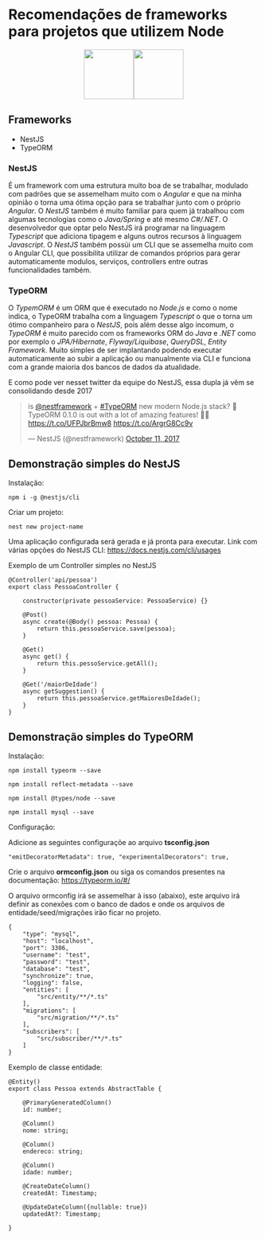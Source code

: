 # Recomendações de frameworks para projetos que utilizem Node
<div align='center'>
<img src='https://i.imgur.com/d7XNBTR.png' style='height: 100px; width: auto;'><img src='https://i.imgur.com/0TxIlDu.png' style='height: 100px; width: auto;'>
</div>

## Frameworks

- NestJS
- TypeORM

### NestJS
É um framework com uma estrutura muito boa de se trabalhar, modulado com padrões que se assemelham muito com o *Angular* e que na minha opinião o torna uma ótima opção para se trabalhar junto com o próprio *Angular*. O *NestJS* também é muito familiar para quem já trabalhou com algumas tecnologias como o *Java/Spring* e até mesmo *C#/.NET*. O desenvolvedor que optar pelo NestJS irá programar na linguagem *Typescript* que adiciona tipagem e alguns outros recursos à linguagem *Javascript*. O *NestJS* também possúi um CLI que se assemelha muito com o Angular CLI, que possibilita utilizar de comandos próprios para gerar automaticamente modulos, serviços, controllers entre outras funcionalidades também.


### TypeORM
O *TypemORM* é um ORM que é executado no *Node.js* e como o nome indica, o TypeORM trabalha com a linguagem *Typescript* o que o torna um ótimo companheiro para o *NestJS*, pois além desse algo incomum, o *TypeORM* é muito parecido com os frameworks ORM do *Java* e *.NET* como por exemplo o *JPA/Hibernate*, *Flyway/Liquibase*, *QueryDSL*, *Entity Framework*. Muito simples de ser implantando podendo executar automaticamente ao subir a aplicação ou manualmente via CLI e funciona com a grande maioria dos bancos de dados da atualidade.

E como pode ver nesset twitter da equipe do NestJS, essa dupla já vêm se consolidando desde 2017

<blockquote class="twitter-tweet"><p lang="en" dir="ltr">is <a href="https://twitter.com/nestframework?ref_src=twsrc%5Etfw">@nestframework</a> + <a href="https://twitter.com/hashtag/TypeORM?src=hash&amp;ref_src=twsrc%5Etfw">#TypeORM</a> new modern Node.js stack? 🤔TypeORM 0.1.0 is out with a lot of amazing features! 🎉🔥 <a href="https://t.co/UFPJbrBmw8">https://t.co/UFPJbrBmw8</a> <a href="https://t.co/ArgrG8Cc9v">https://t.co/ArgrG8Cc9v</a></p>&mdash; NestJS (@nestframework) <a href="https://twitter.com/nestframework/status/918068592574435328?ref_src=twsrc%5Etfw">October 11, 2017</a></blockquote>


## Demonstração simples do NestJS 
Instalação:

`
npm i -g @nestjs/cli
`

Criar um projeto:

`
nest new project-name
`

Uma aplicação configurada será gerada e já pronta para executar.
Link com várias opções do NestJS CLI: https://docs.nestjs.com/cli/usages

Exemplo de um Controller simples no NestJS


    @Controller('api/pessoa')
    export class PessoaController {

        constructor(private pessoaService: PessoaService) {}

        @Post()
        async create(@Body() pessoa: Pessoa) {
            return this.pessoaService.save(pessoa);
        }

        @Get()
        async get() {
            return this.pessoService.getAll();
        }

        @Get('/maiorDeIdade')
        async getSuggestion() {
            return this.pessoaService.getMaioresDeIdade();
        }
    }


## Demonstração simples do TypeORM

Instalação:

`npm install typeorm --save`

`npm install reflect-metadata --save`

`npm install @types/node --save`

`npm install mysql --save`

Configuração:

Adicione as seguintes configuraçõe ao arquivo **tsconfig.json**

`
"emitDecoratorMetadata": true,
"experimentalDecorators": true,
`

Crie o arquivo **ormconfig.json** ou siga os comandos presentes na documentação: https://typeorm.io/#/

O arquivo ormconfig irá se assemelhar à isso (abaixo), este arquivo irá definir as conexões com o banco de dados e onde os arquivos de entidade/seed/migrações irão ficar no projeto.


    {
        "type": "mysql",
        "host": "localhost",
        "port": 3306,
        "username": "test",
        "password": "test",
        "database": "test",
        "synchronize": true,
        "logging": false,
        "entities": [
            "src/entity/**/*.ts"
        ],
        "migrations": [
            "src/migration/**/*.ts"
        ],
        "subscribers": [
            "src/subscriber/**/*.ts"
        ]
    }


Exemplo de classe entidade:


    @Entity()
    export class Pessoa extends AbstractTable {

        @PrimaryGeneratedColumn()
        id: number;

        @Column()
        nome: string;

        @Column()
        endereco: string;

        @Column()
        idade: number;

        @CreateDateColumn()
        createdAt: Timestamp;

        @UpdateDateColumn({nullable: true})
        updatedAt?: Timestamp;

    }

